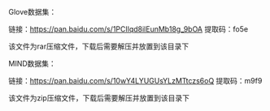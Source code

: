 Glove数据集：

链接：https://pan.baidu.com/s/1PCIlqd8ilEunMb18g_9bOA 
提取码：fo5e 

该文件为rar压缩文件，下载后需要解压并放置到该目录下



MIND数据集：

链接：https://pan.baidu.com/s/10wY4LYUGUsYLzMTtczs6oQ 
提取码：m9f9 

该文件为zip压缩文件，下载后需要解压并放置到该目录下
